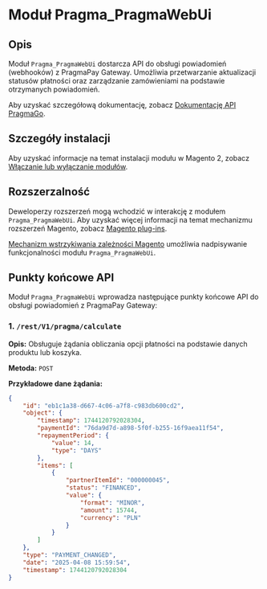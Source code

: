 # Moduł Pragma_PragmaWebUi

## Opis

Moduł `Pragma_PragmaWebUi` dostarcza API do obsługi powiadomień (webhooków) z PragmaPay Gateway. Umożliwia przetwarzanie aktualizacji statusów płatności oraz zarządzanie zamówieniami na podstawie otrzymanych powiadomień.

Aby uzyskać szczegółową dokumentację, zobacz [Dokumentację API PragmaGo](https://pragma-pay.readme.io/reference/powiadomienia-z-systemu-pragmago).

## Szczegóły instalacji

Aby uzyskać informacje na temat instalacji modułu w Magento 2, zobacz [Włączanie lub wyłączanie modułów](https://devdocs.magento.com/guides/v2.4/install-gde/install/cli/install-cli-subcommands-enable.html).

## Rozszerzalność

Deweloperzy rozszerzeń mogą wchodzić w interakcję z modułem `Pragma_PragmaWebUi`. Aby uzyskać więcej informacji na temat mechanizmu rozszerzeń Magento, zobacz [Magento plug-ins](https://devdocs.magento.com/guides/v2.4/extension-dev-guide/plugins.html).

[Mechanizm wstrzykiwania zależności Magento](https://devdocs.magento.com/guides/v2.4/extension-dev-guide/depend-inj.html) umożliwia nadpisywanie funkcjonalności modułu `Pragma_PragmaWebUi`.

## Punkty końcowe API

Moduł `Pragma_PragmaWebUi` wprowadza następujące punkty końcowe API do obsługi powiadomień z PragmaPay Gateway:

### 1. `/rest/V1/pragma/calculate`

**Opis:**
Obsługuje żądania obliczania opcji płatności na podstawie danych produktu lub koszyka.

**Metoda:** `POST`

**Przykładowe dane żądania:**
```json
{
    "id": "eb1c1a38-d667-4c06-a7f8-c983db600cd2",
    "object": {
        "timestamp": 1744120792028304,
        "paymentId": "76da9d7d-a898-5f0f-b255-16f9aea11f54",
        "repaymentPeriod": {
            "value": 14,
            "type": "DAYS"
        },
        "items": [
            {
                "partnerItemId": "000000045",
                "status": "FINANCED",
                "value": {
                    "format": "MINOR",
                    "amount": 15744,
                    "currency": "PLN"
                }
            }
        ]
    },
    "type": "PAYMENT_CHANGED",
    "date": "2025-04-08 15:59:54",
    "timestamp": 1744120792028304
}
